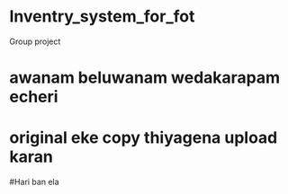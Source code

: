 # Inventry_system_for_fot
Group project

# awanam beluwanam wedakarapam echeri
# original eke copy thiyagena upload karan

#Hari ban ela
